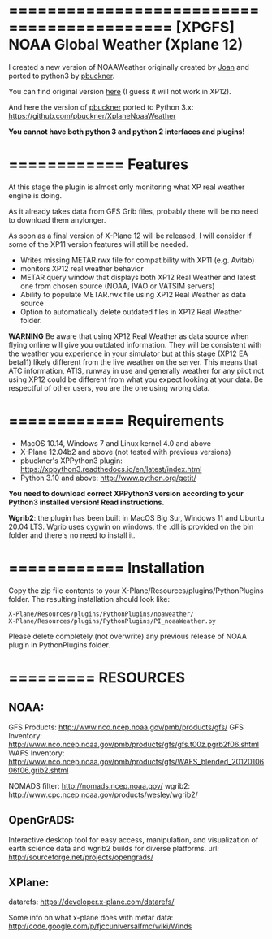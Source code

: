 ===========================================
[XPGFS] NOAA Global Weather (Xplane 12)
===========================================

I created a new version of NOAAWeather originally created by [Joan](https://github.com/joanpc) and ported to python3 by [pbuckner](https://github.com/pbuckner).

You can find original version [here](http://x-plane.joanpc.com/plugins/xpgfs-noaa-weather) (I guess it will not work in XP12).

And here the version of [pbuckner](https://github.com/pbuckner) ported to Python 3.x:
https://github.com/pbuckner/XplaneNoaaWeather

**You cannot have both python 3 and python 2 interfaces and plugins!**

============
Features
============

At this stage the plugin is almost only monitoring what XP real weather engine is doing.

As it already takes data from GFS Grib files, probably there will be no need to download them anylonger.

As soon as a final version of X-Plane 12 will be released, I will consider if some of the XP11 version features will still be needed.

- Writes missing METAR.rwx file for compatibility with XP11 (e.g. Avitab)
- monitors XP12 real weather behavior
- METAR query window that displays both XP12 Real Weather and latest one from chosen source (NOAA, IVAO or VATSIM servers)
- Ability to populate METAR.rwx file using XP12 Real Weather as data source
- Option to automatically delete outdated files in XP12 Real Weather folder.

**WARNING**
Be aware that using XP12 Real Weather as data source when flying online will give you outdated information. They will be consistent with the weather you experience in your simulator but at this stage (XP12 EA beta11) likely different from the live weather on the server.
This means that ATC information, ATIS, runway in use and generally weather for any pilot not using XP12 could be different from what you expect looking at your data.
Be respectful of other users, you are the one using wrong data.

============
Requirements
============
- MacOS 10.14, Windows 7 and Linux kernel 4.0 and above
- X-Plane 12.04b2 and above (not tested with previous versions) 
- pbuckner's XPPython3 plugin:
https://xppython3.readthedocs.io/en/latest/index.html
- Python 3.10 and above:
http://www.python.org/getit/

**You need to download correct XPPython3 version according to your Python3 installed version!
Read instructions.**

**Wgrib2**: 
the plugin has been built in MacOS Big Sur, Windows 11 and Ubuntu 20.04 LTS.
Wgrib uses cygwin on windows, the .dll is provided on the
bin folder and there's no need to install it.

============
Installation
============

Copy the zip file contents to your X-Plane/Resources/plugins/PythonPlugins folder.
The resulting installation should look like:

    X-Plane/Resources/plugins/PythonPlugins/noaweather/
    X-Plane/Resources/plugins/PythonPlugins/PI_noaaWeather.py

Please delete completely (not overwrite) any previous release of NOAA plugin in PythonPlugins folder.

=========
RESOURCES
=========

NOAA:
-----
GFS Products:     http://www.nco.ncep.noaa.gov/pmb/products/gfs/
GFS Inventory:    http://www.nco.ncep.noaa.gov/pmb/products/gfs/gfs.t00z.pgrb2f06.shtml
WAFS Inventory:   http://www.nco.ncep.noaa.gov/pmb/products/gfs/WAFS_blended_2012010606f06.grib2.shtml

NOMADS filter: http://nomads.ncep.noaa.gov/
wgrib2:        http://www.cpc.ncep.noaa.gov/products/wesley/wgrib2/

OpenGrADS:
----------
Interactive desktop tool for easy access, manipulation, and visualization of
earth science data and wgrib2 builds for diverse platforms.
url:           http://sourceforge.net/projects/opengrads/


XPlane:
-------
datarefs:      https://developer.x-plane.com/datarefs/

Some info on what x-plane does with metar data:
               http://code.google.com/p/fjccuniversalfmc/wiki/Winds
